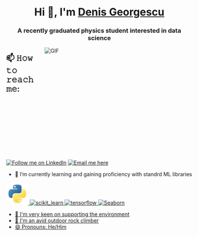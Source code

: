 <h1 align="center">Hi 👋, I'm <a href="https://www.linkedin.com/in/denis-georgescu/" target="blank" alt="Follow Denis on LinkedIn" title="Follow Denis on LinkedIn">
Denis Georgescu</a></h1>
<h3 align="center">A recently graduated physics student interested in data science</h3>



<img align="right" top="500" height="300" width="400" alt="GIF" src="facegif2.gif">
</a>


## 📫 𝙷𝚘𝚠 𝚝𝚘 𝚛𝚎𝚊𝚌𝚑 𝚖𝚎:



[<img src="https://img.shields.io/badge/LinkedIn-0077B5?style=for-the-badge&logo=linkedin&logoColor=white" height="40em" align="center" alt="Follow me on LinkedIn" title="Follow me on LinkedIn"/>](https://www.linkedin.com/in/denis-georgescu/)
[<img src="https://img.shields.io/badge/Microsoft_Outlook-0078D4?style=for-the-badge&logo=microsoft-outlook&logoColor=white" height="40em" align="center" alt="Email me here" title="Email me here"/>](mailto:denis.georgescu1@outlook.com)



- 🔭 I’m currently learning and gaining proficiency with standrd ML libraries

<a href = 'https://www.python.org/' target = '_blank'> <img src="https://raw.githubusercontent.com/devicons/devicon/master/icons/python/python-original.svg" alt="python" width="60" height="60" title = 'Python'> </a> <a href="https://scikit-learn.org/" target="_blank"> <img src="https://upload.wikimedia.org/wikipedia/commons/0/05/Scikit_learn_logo_small.svg" alt="scikit_learn" width="60" height="60" title = 'Scikit-learn'/> </a> <a href="https://www.tensorflow.org" target="_blank"> <img src="https://www.vectorlogo.zone/logos/tensorflow/tensorflow-icon.svg" alt="tensorflow" width="60" height="60" title = 'TensorFlow'/> </a> <a href = 'https://seaborn.pydata.org/_images/logo-mark-lightbg.svg' target = '_blank'> <img src = 'https://seaborn.pydata.org/' alt = 'Seaborn' width = '60' height = '60' title = 'Seaborn'/>

- 🌱 I'm very keen on supporting the environment
- 🗻 I'm an avid outdoor rock climber 
- 😄 Pronouns: He/Him


<!--
**dgeorgescu1/dgeorgescu1** is a ✨ _special_ ✨ repository because its `README.md` (this file) appears on your GitHub profile.

Here are some ideas to get you started:

- 🔭 I’m currently working on ...
- 🌱 I’m currently learning ...
- 👯 I’m looking to collaborate on ...
- 🤔 I’m looking for help with ...
- 💬 Ask me about ...
- 📫 How to reach me: ...
- 😄 Pronouns: ...
- ⚡ Fun fact: ...
-->
